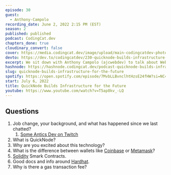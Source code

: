 ```yaml
---
episode: 30
guest:
  - Anthony-Campolo
recording_date: June 2, 2022 2:15 PM (EST)
season: 2
published: published
podcast: CodingCat.dev
chapters_done: true
cloudinary_convert: false
cover: https://media.codingcat.dev/image/upload/main-codingcatdev-photo/QuickNode_Builds_Infrastructure_for_the_Future.jpg
devto: https://dev.to/codingcatdev/230-quicknode-builds-infrastructure-for-the-future-4e7k
excerpt: We sit down with Anthony Campolo (ajcwebdev) to talk about Web3 and working with QuickNode.
hashnode: https://hashnode.codingcat.dev/podcast-quicknode-builds-infrastructure-for-the-future
slug: quicknode-builds-infrastructure-for-the-future
spotify: https://open.spotify.com/episode/7MvbLLBvnclhtHzsE24fHW?si=NC4JHaluQhSnS9VJP4XIFg
start: July 6, 2022
title: QuickNode Builds Infrastructure for the Future
youtube: https://www.youtube.com/watch?v=T5ap8kv_-LQ
---
```


## Questions

1. Job change, your background, and what has happened since we last chatted?
   1. [Some Antics Dev on Twitch](https://www.twitch.tv/someanticsdev)
2. What is QuickNode?
3. Why are you excited about this technology?
4. What is the difference between wallets like [Coinbase](https://www.coinbase.com/wallet) or [Metamask](https://metamask.io/)?
5. [Solidity](https://docs.soliditylang.org/en/v0.8.14/) Smark Contracts.
6. Good docs and info around [Hardhat](https://hardhat.org/).
7. Why is there a gas transaction fee?
